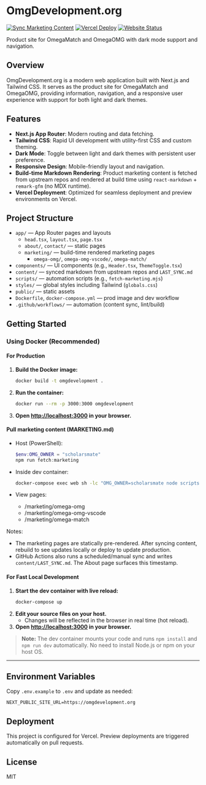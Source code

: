 # OmgDevelopment.org

[![Sync Marketing Content](https://github.com/scholarsmate/omgdevelopment.org/actions/workflows/sync-marketing.yml/badge.svg)](https://github.com/scholarsmate/omgdevelopment.org/actions/workflows/sync-marketing.yml)
[![Vercel Deploy](https://img.shields.io/github/deployments/scholarsmate/omgdevelopment.org/Production?label=vercel&logo=vercel&logoColor=white)](https://github.com/scholarsmate/omgdevelopment.org/deployments)
[![Website Status](https://img.shields.io/website?url=https%3A%2F%2Fomgdevelopment.org&label=omgdevelopment.org&logo=vercel&logoColor=white)](https://omgdevelopment.org)

Product site for OmegaMatch and OmegaOMG with dark mode support and navigation.

## Overview
OmgDevelopment.org is a modern web application built with Next.js and Tailwind CSS. It serves as the product site for OmegaMatch and OmegaOMG, providing information, navigation, and a responsive user experience with support for both light and dark themes.

## Features
- **Next.js App Router**: Modern routing and data fetching.
- **Tailwind CSS**: Rapid UI development with utility-first CSS and custom theming.
- **Dark Mode**: Toggle between light and dark themes with persistent user preference.
- **Responsive Design**: Mobile-friendly layout and navigation.
- **Build-time Markdown Rendering**: Product marketing content is fetched from upstream repos and rendered at build time using `react-markdown` + `remark-gfm` (no MDX runtime).
- **Vercel Deployment**: Optimized for seamless deployment and preview environments on Vercel.

## Project Structure
- `app/` — App Router pages and layouts
   - `head.tsx`, `layout.tsx`, `page.tsx`
   - `about/`, `contact/` — static pages
   - `marketing/` — build-time rendered marketing pages
      - `omega-omg/`, `omega-omg-vscode/`, `omega-match/`
- `components/` — UI components (e.g., `Header.tsx`, `ThemeToggle.tsx`)
- `content/` — synced markdown from upstream repos and `LAST_SYNC.md`
- `scripts/` — automation scripts (e.g., `fetch-marketing.mjs`)
- `styles/` — global styles including Tailwind (`globals.css`)
- `public/` — static assets
- `Dockerfile`, `docker-compose.yml` — prod image and dev workflow
- `.github/workflows/` — automation (content sync, lint/build)

## Getting Started

### Using Docker (Recommended)

#### For Production
1. **Build the Docker image:**
   ```sh
   docker build -t omgdevelopment .
   ```
2. **Run the container:**
   ```sh
   docker run --rm -p 3000:3000 omgdevelopment
   ```
3. **Open [http://localhost:3000](http://localhost:3000) in your browser.**

#### Pull marketing content (MARKETING.md)
- Host (PowerShell):
   ```powershell
   $env:OMG_OWNER = "scholarsmate"
   npm run fetch:marketing
   ```
- Inside dev container:
   ```sh
   docker-compose exec web sh -lc "OMG_OWNER=scholarsmate node scripts/fetch-marketing.mjs"
   ```

- View pages:
   - /marketing/omega-omg
   - /marketing/omega-omg-vscode
   - /marketing/omega-match

Notes:
- The marketing pages are statically pre-rendered. After syncing content, rebuild to see updates locally or deploy to update production.
- GitHub Actions also runs a scheduled/manual sync and writes `content/LAST_SYNC.md`. The About page surfaces this timestamp.

#### For Fast Local Development
1. **Start the dev container with live reload:**
   ```sh
   docker-compose up
   ```
2. **Edit your source files on your host.**
   - Changes will be reflected in the browser in real time (hot reload).
3. **Open [http://localhost:3000](http://localhost:3000) in your browser.**

> **Note:** The dev container mounts your code and runs `npm install` and `npm run dev` automatically. No need to install Node.js or npm on your host OS.

---


## Environment Variables
Copy `.env.example` to `.env` and update as needed:
```
NEXT_PUBLIC_SITE_URL=https://omgdevelopment.org
```

## Deployment
This project is configured for Vercel. Preview deployments are triggered automatically on pull requests.

## License
MIT